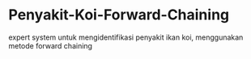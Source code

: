 # Penyakit-Koi-Forward-Chaining
expert system untuk mengidentifikasi penyakit ikan koi, menggunakan metode forward chaining
